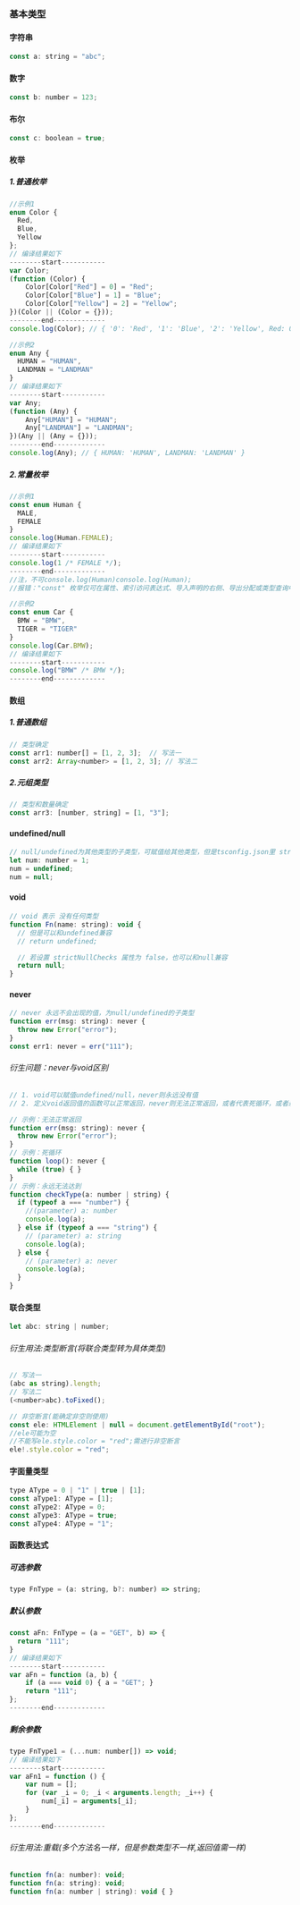 ### 基本类型
#### 字符串
```javascript
const a: string = "abc";
```
#### 数字
```javascript
const b: number = 123; 
```
#### 布尔
```javascript
const c: boolean = true;
```

#### 枚举
##### 1.普通枚举
```javascript
//示例1
enum Color {
  Red,
  Blue,
  Yellow
};
// 编译结果如下
--------start-----------
var Color;
(function (Color) {
    Color[Color["Red"] = 0] = "Red";
    Color[Color["Blue"] = 1] = "Blue";
    Color[Color["Yellow"] = 2] = "Yellow";
})(Color || (Color = {}));
--------end-------------
console.log(Color); // { '0': 'Red', '1': 'Blue', '2': 'Yellow', Red: 0, Blue: 1, Yellow: 2 }

//示例2
enum Any {
  HUMAN = "HUMAN",
  LANDMAN = "LANDMAN"
}
// 编译结果如下
--------start-----------
var Any;
(function (Any) {
    Any["HUMAN"] = "HUMAN";
    Any["LANDMAN"] = "LANDMAN";
})(Any || (Any = {}));
--------end-------------
console.log(Any); // { HUMAN: 'HUMAN', LANDMAN: 'LANDMAN' }
```

##### 2.常量枚举
```javascript
//示例1
const enum Human {
  MALE,
  FEMALE
}  
console.log(Human.FEMALE);
// 编译结果如下
--------start-----------
console.log(1 /* FEMALE */);
--------end-------------
//注，不可console.log(Human)console.log(Human);
//报错："const" 枚举仅可在属性、索引访问表达式、导入声明的右侧、导出分配或类型查询中使用。

//示例2
const enum Car {
  BMW = "BMW",
  TIGER = "TIGER"
}
console.log(Car.BMW);
// 编译结果如下
--------start-----------
console.log("BMW" /* BMW */);
--------end-------------
```

#### 数组
##### 1.普通数组
```javascript
// 类型确定
const arr1: number[] = [1, 2, 3];  // 写法一
const arr2: Array<number> = [1, 2, 3]; // 写法二
```
##### 2.元组类型
```javascript
// 类型和数量确定
const arr3: [number, string] = [1, "3"];
```

#### undefined/null
```javascript
// null/undefined为其他类型的子类型，可赋值给其他类型，但是tsconfig.json里 strictNullChecks 属性 需设置为false
let num: number = 1;
num = undefined;
num = null;
```

#### void
```javascript
// void 表示 没有任何类型
function Fn(name: string): void {
  // 但是可以和undefined兼容
  // return undefined;

  // 若设置 strictNullChecks 属性为 false，也可以和null兼容
  return null;
}
```

#### never
```javascript
// never 永远不会出现的值，为null/undefined的子类型
function err(msg: string): never {
  throw new Error("error");
}
const err1: never = err("111");
```

###### 衍生问题：never与void区别
```javascript
// 1. void可以赋值undefined/null，never则永远没有值
// 2. 定义void返回值的函数可以正常返回，never则无法正常返回，或者代表死循环，或者永远无法达到

// 示例：无法正常返回
function err(msg: string): never {
  throw new Error("error");
}
// 示例：死循环
function loop(): never {
  while (true) { }
}
// 示例：永远无法达到
function checkType(a: number | string) {
  if (typeof a === "number") {
    //(parameter) a: number
    console.log(a);
  } else if (typeof a === "string") {
    // (parameter) a: string
    console.log(a);
  } else {
    // (parameter) a: never
    console.log(a);
  }
}
```

#### 联合类型
```javascript
let abc: string | number;
```
###### 衍生用法:类型断言(将联合类型转为具体类型)
```javascript
// 写法一
(abc as string).length;
// 写法二
(<number>abc).toFixed();

// 非空断言(能确定非空则使用)
const ele: HTMLElement | null = document.getElementById("root");
//ele可能为空
//不能写ele.style.color = "red";需进行非空断言
ele!.style.color = "red";
```

#### 字面量类型
```javascript
type AType = 0 | "1" | true | [1];
const aType1: AType = [1];
const aType2: AType = 0;
const aType3: AType = true;
const aType4: AType = "1";
```

#### 函数表达式
##### 可选参数
```javascript
type FnType = (a: string, b?: number) => string;
```
##### 默认参数
```javascript
const aFn: FnType = (a = "GET", b) => {
  return "111";
}
// 编译结果如下
--------start-----------
var aFn = function (a, b) {
    if (a === void 0) { a = "GET"; }
    return "111";
};
--------end-------------
```
##### 剩余参数
```javascript
type FnType1 = (...num: number[]) => void;
// 编译结果如下
--------start-----------
var aFn1 = function () {
    var num = [];
    for (var _i = 0; _i < arguments.length; _i++) {
        num[_i] = arguments[_i];
    }
};
--------end-------------
```

###### 衍生用法:重载(多个方法名一样，但是参数类型不一样,返回值需一样)
```javascript
function fn(a: number): void;
function fn(a: string): void;
function fn(a: number | string): void { }
```
